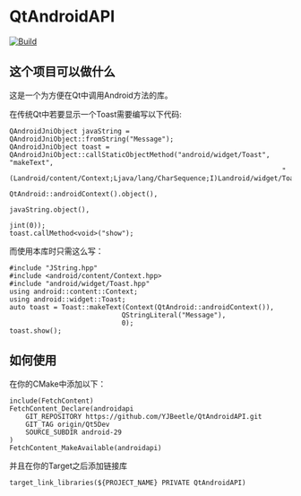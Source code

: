 # QtAndroidAPI

[![Build](https://github.com/YJBeetle/QtAndroidAPI/actions/workflows/Build.yaml/badge.svg?branch=Qt5Dev)](https://github.com/YJBeetle/QtAndroidAPI/actions/workflows/Build.yaml)

## 这个项目可以做什么

这是一个为方便在Qt中调用Android方法的库。

在传统Qt中若要显示一个Toast需要编写以下代码:

    QAndroidJniObject javaString = QAndroidJniObject::fromString("Message");
    QAndroidJniObject toast = QAndroidJniObject::callStaticObjectMethod("android/widget/Toast", "makeText",
                                                                        "(Landroid/content/Context;Ljava/lang/CharSequence;I)Landroid/widget/Toast;",
                                                                        QtAndroid::androidContext().object(),
                                                                        javaString.object(),
                                                                        jint(0));
    toast.callMethod<void>("show");

而使用本库时只需这么写：

    #include "JString.hpp"
    #include <android/content/Context.hpp>
    #include "android/widget/Toast.hpp"
    using android::content::Context;
    using android::widget::Toast;
    auto toast = Toast::makeText(Context(QtAndroid::androidContext()),
                                QStringLiteral("Message"),
                                0);
    toast.show();

## 如何使用

在你的CMake中添加以下：

    include(FetchContent)
    FetchContent_Declare(androidapi
        GIT_REPOSITORY https://github.com/YJBeetle/QtAndroidAPI.git
        GIT_TAG origin/Qt5Dev
        SOURCE_SUBDIR android-29
    )
    FetchContent_MakeAvailable(androidapi)

并且在你的Target之后添加链接库

    target_link_libraries(${PROJECT_NAME} PRIVATE QtAndroidAPI)
